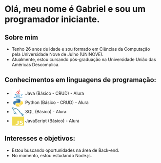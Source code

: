 # Olá, meu nome é Gabriel e sou um programador iniciante.

## Sobre mim
- Tenho 26 anos de idade e sou formado em Ciências da Computação pela Universidade Nove de Julho (UNINOVE).
- Atualmente, estou cursando pós-graduação na Universidade União das Américas Descomplica.

## Conhecimentos em linguagens de programação:
- <img align="center" alt="Java" height="30" width="40" src="https://raw.githubusercontent.com/devicons/devicon/master/icons/java/java-original.svg"> Java (Básico - CRUD) - Alura
- <img align="center" alt="Python" height="30" width="40" src="https://raw.githubusercontent.com/devicons/devicon/master/icons/python/python-original.svg"> Python (Básico - CRUD) - Alura
- <img align="center" alt="SQL" height="30" width="40" src="https://raw.githubusercontent.com/devicons/devicon/master/icons/mysql/mysql-original.svg"> SQL (Básico) - Alura
- <img align="center" alt="JavaScript" height="30" width="40" src="https://raw.githubusercontent.com/devicons/devicon/master/icons/javascript/javascript-plain.svg"> JavaScript (Básico) - Alura

## Interesses e objetivos:
- Estou buscando oportunidades na área de Back-end.
- No momento, estou estudando Node.js.